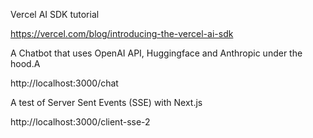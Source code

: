 Vercel AI SDK tutorial

https://vercel.com/blog/introducing-the-vercel-ai-sdk

A Chatbot that uses OpenAI API, Huggingface and Anthropic under the hood.A

http://localhost:3000/chat

A test of Server Sent Events (SSE) with Next.js

http://localhost:3000/client-sse-2
